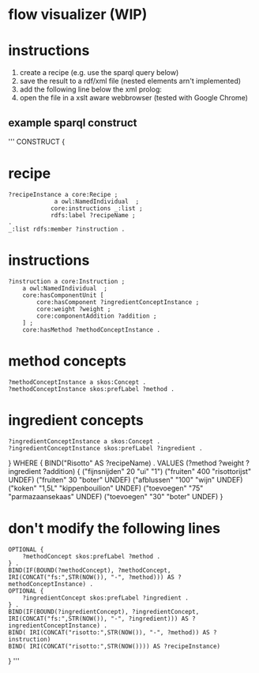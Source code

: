 # flow visualizer (WIP)

# instructions

1. create a recipe (e.g. use the sparql query below)
2. save the result to a rdf/xml file (nested elements arn't implemented)
3. add the following line below the xml prolog: 
    <?xml-stylesheet type="text/xsl" href="http://flow.recipes/flow-visualizer/flow-visualiser.xsl" ?>
4. open the file in a xslt aware webbrowser (tested with Google Chrome)

## example sparql construct
'''
CONSTRUCT {
#  recipe	
	?recipeInstance a core:Recipe ;
				 a owl:NamedIndividual  ;
				core:instructions _:list ; 
				rdfs:label ?recipeName ;
	.
	_:list rdfs:member ?instruction .
#  instructions
	?instruction a core:Instruction ;
		a owl:NamedIndividual  ;
		core:hasComponentUnit [
			core:hasComponent ?ingredientConceptInstance ;
			core:weight ?weight ;
			core:componentAddition ?addition ;
		] ;
		core:hasMethod ?methodConceptInstance .
# method concepts
	?methodConceptInstance a skos:Concept .
	?methodConceptInstance skos:prefLabel ?method .
# ingredient concepts
	?ingredientConceptInstance a skos:Concept .
	?ingredientConceptInstance skos:prefLabel ?ingredient .
}
WHERE {
	BIND("Risotto" AS ?recipeName) .
	VALUES (?method ?weight ?ingredient ?addition)  {
		("fijnsnijden"  20 "ui" "1")
		("fruiten"  400 "risottorijst" UNDEF)
		("fruiten"  30 "boter" UNDEF)
		("afblussen" "100" "wijn" UNDEF) 
		("koken" "1,5L" "kippenbouilion" UNDEF) 
		("toevoegen" "75" "parmazaansekaas" UNDEF) 
		("toevoegen" "30" "boter" UNDEF) 
	}
# don't modify the following lines
	OPTIONAL {
		?methodConcept skos:prefLabel ?method . 
	} .
	BIND(IF(BOUND(?methodConcept), ?methodConcept, IRI(CONCAT("fs:",STR(NOW()), "-", ?method))) AS ?methodConceptInstance) .
	OPTIONAL {
		?ingredientConcept skos:prefLabel ?ingredient . 
	} .
	BIND(IF(BOUND(?ingredientConcept), ?ingredientConcept, IRI(CONCAT("fs:",STR(NOW()), "-", ?ingredient))) AS ?ingredientConceptInstance) .
	BIND( IRI(CONCAT("risotto:",STR(NOW()), "-", ?method)) AS ?instruction)
	BIND( IRI(CONCAT("risotto:",STR(NOW()))) AS ?recipeInstance)
}
'''